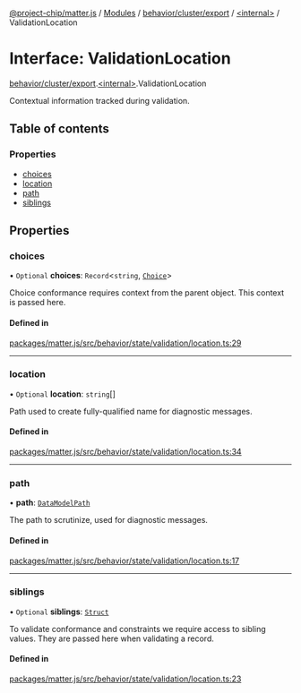[@project-chip/matter.js](../README.md) / [Modules](../modules.md) / [behavior/cluster/export](../modules/behavior_cluster_export.md) / [\<internal\>](../modules/behavior_cluster_export._internal_.md) / ValidationLocation

# Interface: ValidationLocation

[behavior/cluster/export](../modules/behavior_cluster_export.md).[\<internal\>](../modules/behavior_cluster_export._internal_.md).ValidationLocation

Contextual information tracked during validation.

## Table of contents

### Properties

- [choices](behavior_cluster_export._internal_.ValidationLocation-1.md#choices)
- [location](behavior_cluster_export._internal_.ValidationLocation-1.md#location)
- [path](behavior_cluster_export._internal_.ValidationLocation-1.md#path)
- [siblings](behavior_cluster_export._internal_.ValidationLocation-1.md#siblings)

## Properties

### choices

• `Optional` **choices**: `Record`\<`string`, [`Choice`](behavior_cluster_export._internal_.ValidationLocation.Choice.md)\>

Choice conformance requires context from the parent object.  This
context is passed here.

#### Defined in

[packages/matter.js/src/behavior/state/validation/location.ts:29](https://github.com/project-chip/matter.js/blob/5f71eedebdb9fa54338bde320c311bb359b7455d/packages/matter.js/src/behavior/state/validation/location.ts#L29)

___

### location

• `Optional` **location**: `string`[]

Path used to create fully-qualified name for diagnostic messages.

#### Defined in

[packages/matter.js/src/behavior/state/validation/location.ts:34](https://github.com/project-chip/matter.js/blob/5f71eedebdb9fa54338bde320c311bb359b7455d/packages/matter.js/src/behavior/state/validation/location.ts#L34)

___

### path

• **path**: [`DataModelPath`](behavior_cluster_export._internal_.DataModelPath.md)

The path to scrutinize, used for diagnostic messages.

#### Defined in

[packages/matter.js/src/behavior/state/validation/location.ts:17](https://github.com/project-chip/matter.js/blob/5f71eedebdb9fa54338bde320c311bb359b7455d/packages/matter.js/src/behavior/state/validation/location.ts#L17)

___

### siblings

• `Optional` **siblings**: [`Struct`](../modules/behavior_cluster_export._internal_.md#struct)

To validate conformance and constraints we require access to sibling
values.  They are passed here when validating a record.

#### Defined in

[packages/matter.js/src/behavior/state/validation/location.ts:23](https://github.com/project-chip/matter.js/blob/5f71eedebdb9fa54338bde320c311bb359b7455d/packages/matter.js/src/behavior/state/validation/location.ts#L23)
